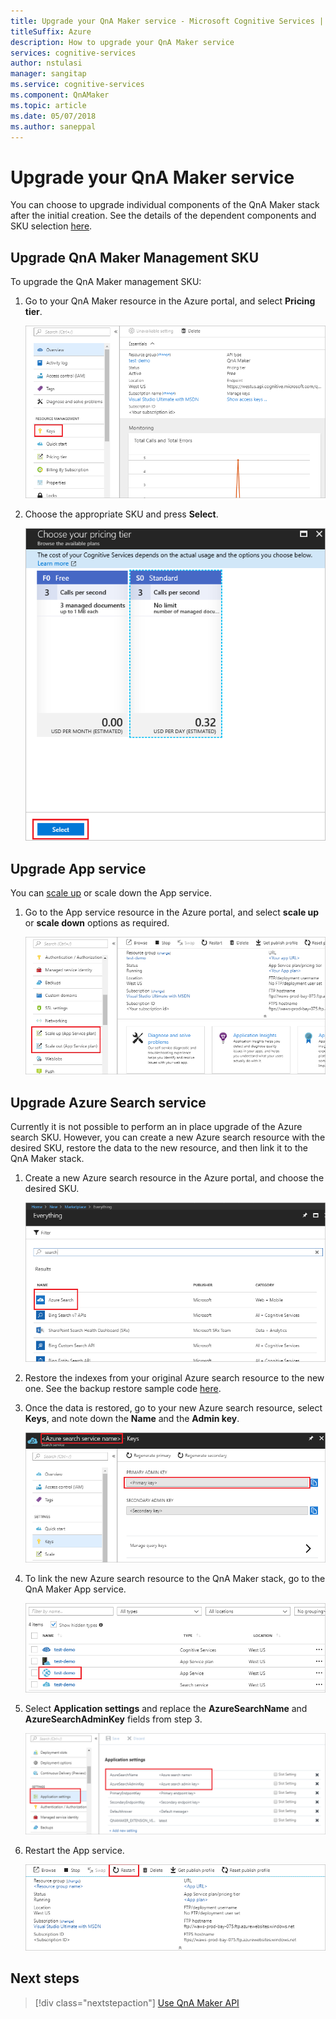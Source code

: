 ```yaml
---
title: Upgrade your QnA Maker service - Microsoft Cognitive Services | Microsoft Docs
titleSuffix: Azure
description: How to upgrade your QnA Maker service
services: cognitive-services
author: nstulasi
manager: sangitap
ms.service: cognitive-services
ms.component: QnAMaker
ms.topic: article
ms.date: 05/07/2018
ms.author: saneppal
---
```


# Upgrade your QnA Maker service
You can choose to upgrade individual components of the QnA Maker stack after the initial creation. See the details of the dependent components and SKU selection [here](https://aka.ms/qnamaker-docs-capacity).

## Upgrade QnA Maker Management SKU
To upgrade the QnA Maker management SKU:
1. Go to your QnA Maker resource in the Azure portal, and select **Pricing tier**.

    ![QnA Maker resource](../media/qnamaker-how-to-upgrade-qnamaker/qnamaker-resource.png)

2. Choose the appropriate SKU and press **Select**.

    ![QnA Maker pricing](../media/qnamaker-how-to-upgrade-qnamaker/qnamaker-pricing-page.png)

## Upgrade App service
You can [scale up](https://docs.microsoft.com/azure/app-service/web-sites-scale) or scale down the App service.

1. Go to the App service resource in the Azure portal, and select **scale up** or **scale down** options as required.

    ![QnA Maker app service scale](../media/qnamaker-how-to-upgrade-qnamaker/qnamaker-appservice-scale.png)

## Upgrade Azure Search service
Currently it is not possible to perform an in place upgrade of the Azure search SKU. However, you can create a new Azure search resource with the desired SKU, restore the data to the new resource, and then link it to the QnA Maker stack.

1. Create a new Azure search resource in the Azure portal, and choose the desired SKU.

    ![QnA Maker Azure search resource](../media/qnamaker-how-to-upgrade-qnamaker/qnamaker-azuresearch-new.png)

2. Restore the indexes from your original Azure search resource to the new one. See the backup restore sample code [here](https://github.com/pchoudhari/QnAMakerBackupRestore).

3. Once the data is restored, go to your new Azure search resource, select **Keys**, and note down the **Name** and the **Admin key**.

    ![QnA Maker Azure search keys](../media/qnamaker-how-to-upgrade-qnamaker/qnamaker-azuresearch-keys.png)

4. To link the new Azure search resource to the QnA Maker stack, go to the QnA Maker App service.

    ![QnA Maker appservice](../media/qnamaker-how-to-upgrade-qnamaker/qnamaker-resource-list-appservice.png)

5. Select **Application settings** and replace the **AzureSearchName** and **AzureSearchAdminKey** fields from step 3.

    ![QnA Maker appservice setting](../media/qnamaker-how-to-upgrade-qnamaker/qnamaker-appservice-settings.png)

6. Restart the App service.

    ![QnA Maker appservice restart](../media/qnamaker-how-to-upgrade-qnamaker/qnamaker-appservice-restart.png)

## Next steps

> [!div class="nextstepaction"]
> [Use QnA Maker API](../Quickstarts/csharp.md)
